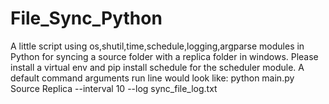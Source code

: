 # File_Sync_Python
A little script using os,shutil,time,schedule,logging,argparse modules in Python for syncing a source folder with a replica folder in windows.
Please install a virtual env and pip install schedule for the scheduler module.
A default command arguments run line would look like:
python main.py Source Replica --interval 10 --log sync_file_log.txt
